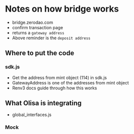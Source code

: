 # Notes on how bridge works 

* bridge.zerodao.com
* confirm transaction page 
* returns a `gateway address` 
* Above reminder is the `deposit address` 

## Where to put the code 

### sdk.js

* Get the address from mint object (114) in sdk.js
* GatewayAddress is one of the addresses from mint object
* Renv3 docs guide through how this works 

## What Olisa is integrating 

* global_interfaces.js

### Mock

